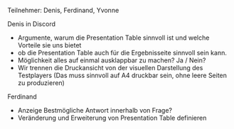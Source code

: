 Teilnehmer: Denis, Ferdinand, Yvonne

Denis in Discord
- Argumente, warum die Presentation Table sinnvoll ist und welche Vorteile sie uns bietet
- ob die Presentation Table auch für die Ergebnisseite sinnvoll sein kann.
- Möglichkeit alles auf einmal ausklappbar zu machen? Ja / Nein?
- Wir trennen die Druckansicht von der visuellen Darstellung des Testplayers (Das muss sinnvoll auf A4 druckbar sein, ohne leere Seiten zu produzieren)

Ferdinand
- Anzeige Bestmögliche Antwort innerhalb von Frage?
- Veränderung und Erweiterung von Presentation Table definieren
